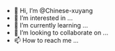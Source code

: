 - 👋 Hi, I’m @Chinese-xuyang
- 👀 I’m interested in ...
- 🌱 I’m currently learning ...
- 💞️ I’m looking to collaborate on ...
- 📫 How to reach me ...

<!---
Chinese-xuyang/Chinese-xuyang is a ✨ special ✨ repository because its `README.md` (this file) appears on your GitHub profile.
You can click the Preview link to take a look at your changes.
--->
